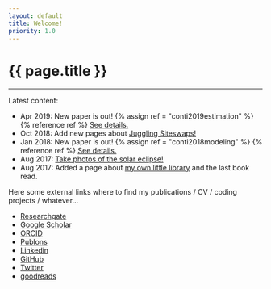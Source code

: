 ```yaml
---
layout: default
title: Welcome!
priority: 1.0
---
```


{{ page.title }}
===============
---

Latest content:
 - Apr 2019: New paper is out! 
   {% assign ref = "conti2019estimation" %} {% reference ref %} [See details.](publications/{{ref}}/)
 - Oct 2018: Add new pages about [Juggling Siteswaps!](stuff/juggling/)
 - Jan 2018: New paper is out! 
   {% assign ref = "conti2018modeling" %} {% reference ref %} [See details.](publications/{{ref}}/)
 - Aug 2017: [Take photos of the solar eclipse!](stuff/solareclipse/)
 - Aug 2017: Added a page about [my own little library](stuff/books/) and the last book read.


Here some external links where to find my publications / CV / coding projects / whatever...

 - <a href="https://www.researchgate.net/profile/Simone_Conti/" target="_blank" title="ResearchGate">Researchgate</a>
 - <a href="https://scholar.google.it/citations?user=rQPW5LAAAAAJ" target="_blank" title="Google Scholar">Google Scholar</a>
 - <a href="http://orcid.org/0000-0001-7986-567X" target="_blank" title="ORCID">ORCID</a>
 - <a href="https://publons.com/researcher/B-3928-2014/" target="_blank" title="Publons">Publons</a>
 - <a href="http://www.linkedin.com/in/simonecnt" target="_blank" title="Linkedin" >Linkedin</a>
 - <a href="https://github.com/SimoneCnt" target="_blank" title="GitHub">GitHub</a>
 - <a href="https://twitter.com/SimoneCnt" target="_blank" title="Twitter">Twitter</a>
 - <a href="https://www.goodreads.com/user/show/70370591-simone" target="_blank" title="goodreads">goodreads</a>


